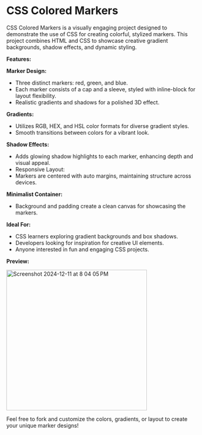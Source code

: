 # CSS Colored Markers
CSS Colored Markers is a visually engaging project designed to demonstrate the use of CSS for creating colorful, stylized markers. This project combines HTML and CSS to showcase creative gradient backgrounds, shadow effects, and dynamic styling.

**Features:**

 **Marker Design:**
   - Three distinct markers: red, green, and blue.
   - Each marker consists of a cap and a sleeve, styled with inline-block for layout flexibility.
   - Realistic gradients and shadows for a polished 3D effect.

**Gradients:**
  - Utilizes RGB, HEX, and HSL color formats for diverse gradient styles.
  - Smooth transitions between colors for a vibrant look.

**Shadow Effects:**
  - Adds glowing shadow highlights to each marker, enhancing depth and visual appeal.
  - Responsive Layout:
  - Markers are centered with auto margins, maintaining structure across devices.
    
**Minimalist Container:**
  - Background and padding create a clean canvas for showcasing the markers.

**Ideal For:**
 - CSS learners exploring gradient backgrounds and box shadows.
 - Developers looking for inspiration for creative UI elements.
 - Anyone interested in fun and engaging CSS projects.



 **Preview:**

 
 <img width="367" alt="Screenshot 2024-12-11 at 8 04 05 PM" src="https://github.com/user-attachments/assets/6955624d-ec72-4b38-add5-428c47d5bbf3" />



 Feel free to fork and customize the colors, gradients, or layout to create your unique marker designs!







